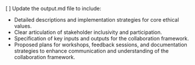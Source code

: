[ ] Update the output.md file to include:
- Detailed descriptions and implementation strategies for core ethical values.
- Clear articulation of stakeholder inclusivity and participation.
- Specification of key inputs and outputs for the collaboration framework.
- Proposed plans for workshops, feedback sessions, and documentation strategies to enhance communication and understanding of the collaboration framework.
